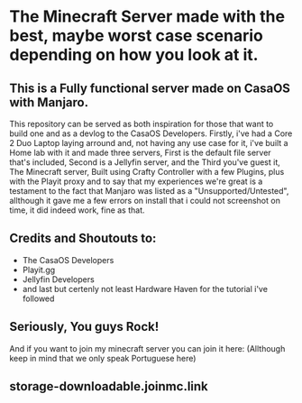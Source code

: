 # The Minecraft Server made with the best, maybe worst case scenario depending on how you look at it.

## This is a Fully functional server made on CasaOS with Manjaro.

This repository can be served as both inspiration for those that want to build one
and as a devlog to the CasaOS Developers. Firstly, i've had a Core 2 Duo Laptop 
laying arround and, not having any use case for it, i've built a Home lab with it
and made three servers, First is the default file server that's included, Second
is a Jellyfin server, and the Third you've guest it, The Minecraft server, Built
using Crafty Controller with a few Plugins, plus with the Playit proxy
and to say that my experiences we're great is a testament to the fact that Manjaro 
was listed as a "Unsupported/Untested", allthough it gave me a few errors on install 
that i could not screenshot on time, it did indeed work, fine as that.

## Credits and Shoutouts to:

* The CasaOS Developers
* Playit.gg
* Jellyfin Developers
* and last but certenly not least Hardware Haven for the tutorial i've followed

## Seriously, You guys Rock!

And if you want to join my minecraft server you can join it here:
(Allthough keep in mind that we only speak Portuguese here)

## storage-downloadable.joinmc.link
